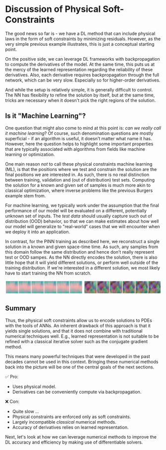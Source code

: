 Discussion of Physical Soft-Constraints
=======================

The good news so far is - we have a DL method that can include 
physical laws in the form of soft constraints by minimizing residuals.
However, as the very simple previous example illustrates, this is just a conceptual
starting point.

On the positive side, we can leverage DL frameworks with backpropagation to compute
the derivatives of the model. At the same time, this puts us at the mercy of the learned
representation regarding the reliability of these derivatives. Also, each derivative
requires backpropagation through the full network, which can be very slow. Especially so
for higher-order derivatives.

And while the setup is relatively simple, it is generally difficult to control. The NN
has flexibility to refine the solution by itself, but at the same time, tricks are necessary
when it doesn't pick the right regions of the solution.

## Is it "Machine Learning"?

One question that might also come to mind at this point is: _can we really call it machine learning_?
Of course, such denomination questions are mostly superficial - if an algorithm is useful, it doesn't matter
what name it has. However, here the question helps to highlight some important properties
that are typically associated with algorithms from fields like machine learning or optimization.

One main reason _not_ to call these physical constraints machine learning (ML), is that the
positions where we test and constrain the solution are the final positions we are interested in.
As such, there is no real distinction between training, validation and (out of distribution) test sets.
Computing the solution for a known and given set of samples is much more akin to classical optimization,
where inverse problems like the previous Burgers example stem from.

For machine learning, we typically work under the assumption that the final performance of our 
model will be evaluated on a different, potentially unknown set of inputs. The _test data_
should usually capture such out of distribution (OOD) behavior, so that we can make estimates
about how well our model will generalize to "real-world" cases that we will encounter when 
we deploy it into an application.

In contrast, for the PINN training as described here, we reconstruct a single solution in a known 
and given space-time time. As such, any samples from this domain follow the same distribution
and hence don't really represent test or OOD sampes. As the NN directly encodes the solution,
there is also little hope that it will yield different solutions, or perform well outside
of the training distribution. If we're interested in a different solution, we most likely 
have to start training the NN from scratch.

![Divider](resources/divider5.jpg)

## Summary

Thus, the physical soft constraints allow us to encode solutions to 
PDEs with the tools of ANNs.
An inherent drawback of this approach is that it yields single solutions,
and that it does not combine with traditional numerical techniques well. 
E.g., learned representation is not suitable to be refined with 
a classical iterative solver such as the conjugate gradient method. 

This means many
powerful techniques that were developed in the past decades cannot be used in this context.
Bringing these numerical methods back into the picture will be one of the central
goals of the next sections.

✅ Pro: 
- Uses physical model.
- Derivatives can be conveniently compute via backpropagation.

❌ Con: 
- Quite slow ...
- Physical constraints are enforced only as soft constraints.
- Largely incompatible _classical_ numerical methods.
- Accuracy of derivatives relies on learned representation.

Next, let's look at how we can leverage numerical methods to improve the DL accuracy and efficiency
by making use of differentiable solvers.
